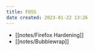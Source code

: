 ```yaml
---
title: FOSS
date created: 2023-01-22 13:26
---
```


* [[notes/Firefox Hardening]]
* [[notes/Bubblewrap]]
